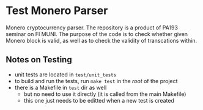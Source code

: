 # Test Monero Parser

Monero cryptocurrency parser. The repository is a product of PA193 seminar on FI MUNI. The purpose of the code is to check whether given Monero block is valid, as well as to check the validity of transcations within.

## Notes on Testing

- unit tests are located in `test/unit_tests`
- to build and run the tests, run `make test` in the _root_ of the project
- there is a Makefile in `test` dir as well
  - but no need to use it directly (it is called from the main Makefile)
  - this one just needs to be editted when a new test is created
